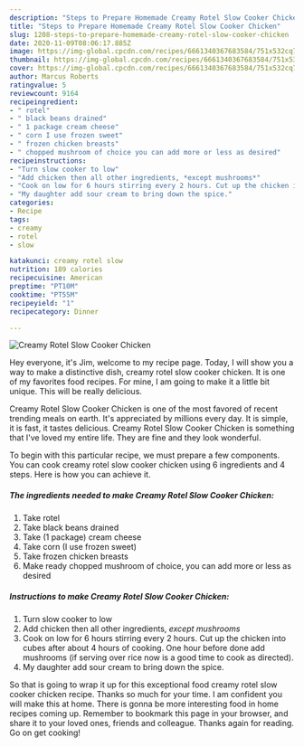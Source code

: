 ```yaml
---
description: "Steps to Prepare Homemade Creamy Rotel Slow Cooker Chicken"
title: "Steps to Prepare Homemade Creamy Rotel Slow Cooker Chicken"
slug: 1208-steps-to-prepare-homemade-creamy-rotel-slow-cooker-chicken
date: 2020-11-09T08:06:17.885Z
image: https://img-global.cpcdn.com/recipes/6661340367683584/751x532cq70/creamy-rotel-slow-cooker-chicken-recipe-main-photo.jpg
thumbnail: https://img-global.cpcdn.com/recipes/6661340367683584/751x532cq70/creamy-rotel-slow-cooker-chicken-recipe-main-photo.jpg
cover: https://img-global.cpcdn.com/recipes/6661340367683584/751x532cq70/creamy-rotel-slow-cooker-chicken-recipe-main-photo.jpg
author: Marcus Roberts
ratingvalue: 5
reviewcount: 9164
recipeingredient:
- " rotel"
- " black beans drained"
- " 1 package cream cheese"
- " corn I use frozen sweet"
- " frozen chicken breasts"
- " chopped mushroom of choice you can add more or less as desired"
recipeinstructions:
- "Turn slow cooker to low"
- "Add chicken then all other ingredients, *except mushrooms*"
- "Cook on low for 6 hours stirring every 2 hours. Cut up the chicken into cubes after about 4 hours of cooking. One hour before done add mushrooms (if serving over rice now is a good time to cook as directed)."
- "My daughter add sour cream to bring down the spice."
categories:
- Recipe
tags:
- creamy
- rotel
- slow

katakunci: creamy rotel slow 
nutrition: 189 calories
recipecuisine: American
preptime: "PT10M"
cooktime: "PT55M"
recipeyield: "1"
recipecategory: Dinner

---
```



![Creamy Rotel Slow Cooker Chicken](https://img-global.cpcdn.com/recipes/6661340367683584/751x532cq70/creamy-rotel-slow-cooker-chicken-recipe-main-photo.jpg)

Hey everyone, it's Jim, welcome to my recipe page. Today, I will show you a way to make a distinctive dish, creamy rotel slow cooker chicken. It is one of my favorites food recipes. For mine, I am going to make it a little bit unique. This will be really delicious.

Creamy Rotel Slow Cooker Chicken is one of the most favored of recent trending meals on earth. It's appreciated by millions every day. It is simple, it is fast, it tastes delicious. Creamy Rotel Slow Cooker Chicken is something that I've loved my entire life. They are fine and they look wonderful.




To begin with this particular recipe, we must prepare a few components. You can cook creamy rotel slow cooker chicken using 6 ingredients and 4 steps. Here is how you can achieve it.

<!--inarticleads1-->

##### The ingredients needed to make Creamy Rotel Slow Cooker Chicken:

1. Take  rotel
1. Take  black beans drained
1. Take  (1 package) cream cheese
1. Take  corn (I use frozen sweet)
1. Take  frozen chicken breasts
1. Make ready  chopped mushroom of choice, you can add more or less as desired




<!--inarticleads2-->

##### Instructions to make Creamy Rotel Slow Cooker Chicken:

1. Turn slow cooker to low
1. Add chicken then all other ingredients, *except mushrooms*
1. Cook on low for 6 hours stirring every 2 hours. Cut up the chicken into cubes after about 4 hours of cooking. One hour before done add mushrooms (if serving over rice now is a good time to cook as directed).
1. My daughter add sour cream to bring down the spice.




So that is going to wrap it up for this exceptional food creamy rotel slow cooker chicken recipe. Thanks so much for your time. I am confident you will make this at home. There is gonna be more interesting food in home recipes coming up. Remember to bookmark this page in your browser, and share it to your loved ones, friends and colleague. Thanks again for reading. Go on get cooking!
